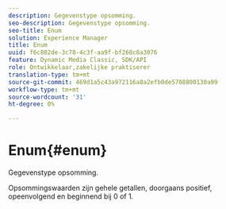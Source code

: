 ```yaml
---
description: Gegevenstype opsomming.
seo-description: Gegevenstype opsomming.
seo-title: Enum
solution: Experience Manager
title: Enum
uuid: f6c802de-3c78-4c3f-aa9f-bf268c8a3076
feature: Dynamic Media Classic, SDK/API
role: Ontwikkelaar,zakelijke praktiserer
translation-type: tm+mt
source-git-commit: 469d1a5c43a972116a8a2efb0de5708800130a99
workflow-type: tm+mt
source-wordcount: '31'
ht-degree: 0%

---
```



# Enum{#enum}

Gegevenstype opsomming.

Opsommingswaarden zijn gehele getallen, doorgaans positief, opeenvolgend en beginnend bij 0 of 1.
